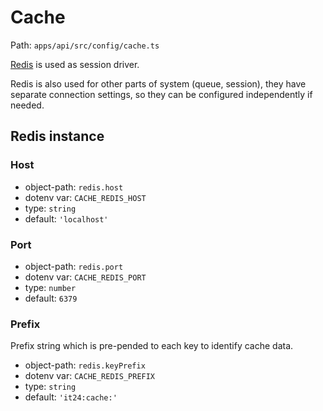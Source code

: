 # Cache

Path: `apps/api/src/config/cache.ts`

[Redis](https://redis.io) is used as session driver.

Redis is also used for other parts of system (queue, session), they have separate connection settings, so they can be configured independently if needed.

## Redis instance

### Host

* object-path: `redis.host`
* dotenv var: `CACHE_REDIS_HOST`
* type: `string`
* default: `'localhost'`

### Port

* object-path: `redis.port`
* dotenv var: `CACHE_REDIS_PORT`
* type: `number`
* default: `6379`

### Prefix
Prefix string which is pre-pended to each key to identify cache data.

* object-path: `redis.keyPrefix`
* dotenv var: `CACHE_REDIS_PREFIX`
* type: `string`
* default: `'it24:cache:'`
